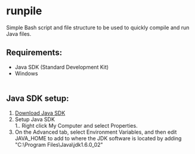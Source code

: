 # runpile

Simple Bash script and file structure to be used to quickly compile and run Java files.  

## Requirements: 
- Java SDK (Standard Development Kit) 
- Windows    <br/><br/>

## Java SDK setup: 
1.  [Download Java SDK](http://www.oracle.com/technetwork/java/javase/downloads/jdk8-downloads-2133151.html)   <br/>
2.  Setup Java SDK   <br/>
  1.. Right click My Computer and select Properties.
  2. On the Advanced tab, select Environment Variables, and then edit JAVA_HOME to add to where the JDK software is located by adding "C:\Program Files\Java\jdk1.6.0_02"
<br/><br/>

